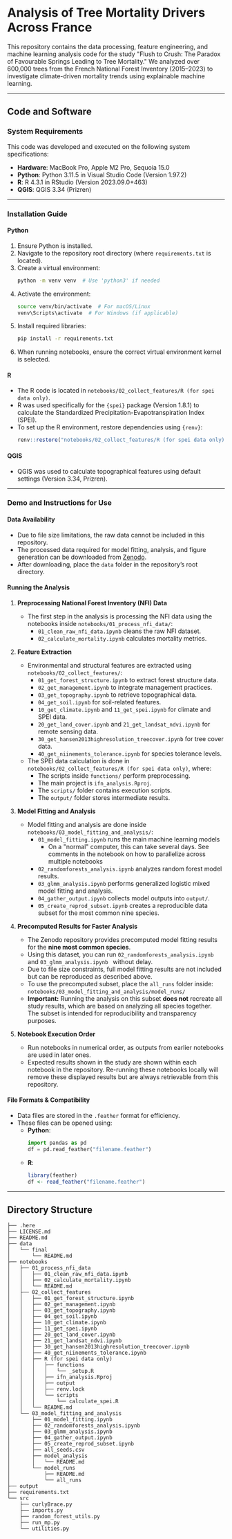 # Analysis of Tree Mortality Drivers Across France

This repository contains the data processing, feature engineering, and machine learning analysis code for the study "Flush to Crush: The Paradox of Favourable Springs Leading to Tree Mortality." We analyzed over 600,000 trees from the French National Forest Inventory (2015–2023) to investigate climate-driven mortality trends using explainable machine learning.

---

## Code and Software
### System Requirements

This code was developed and executed on the following system specifications:

- **Hardware**: MacBook Pro, Apple M2 Pro, Sequoia 15.0
- **Python**: Python 3.11.5 in Visual Studio Code (Version 1.97.2)
- **R**: R 4.3.1 in RStudio (Version 2023.09.0+463)
- **QGIS**: QGIS 3.34 (Prizren)

---

### Installation Guide

#### Python

1. Ensure Python is installed.
2. Navigate to the repository root directory (where `requirements.txt` is located).
3. Create a virtual environment:
   ```bash
   python -m venv venv  # Use 'python3' if needed
   ```
4. Activate the environment:
   ```bash
   source venv/bin/activate  # For macOS/Linux
   venv\Scripts\activate  # For Windows (if applicable)
   ```
5. Install required libraries:
   ```bash
   pip install -r requirements.txt
   ```
6. When running notebooks, ensure the correct virtual environment kernel is selected.

#### R

- The R code is located in `notebooks/02_collect_features/R (for spei data only)`.
- R was used specifically for the `{spei}` package (Version 1.8.1) to calculate the Standardized Precipitation-Evapotranspiration Index (SPEI).
- To set up the R environment, restore dependencies using `{renv}`:
  ```r
  renv::restore("notebooks/02_collect_features/R (for spei data only)/renv.lock")
  ```

#### QGIS

- QGIS was used to calculate topographical features using default settings (Version 3.34, Prizren).

---

### Demo and Instructions for Use

#### Data Availability

- Due to file size limitations, the raw data cannot be included in this repository.
- The processed data required for model fitting, analysis, and figure generation can be downloaded from [Zenodo](https://doi.org/10.5281/zenodo.14923701).
- After downloading, place the `data` folder in the repository’s root directory.

#### Running the Analysis

1. **Preprocessing National Forest Inventory (NFI) Data**
   - The first step in the analysis is processing the NFI data using the notebooks inside `notebooks/01_process_nfi_data/`:
     - `01_clean_raw_nfi_data.ipynb` cleans the raw NFI dataset.
     - `02_calculate_mortality.ipynb` calculates mortality metrics.

2. **Feature Extraction**
   - Environmental and structural features are extracted using `notebooks/02_collect_features/`:
     - `01_get_forest_structure.ipynb` to extract forest structure data.
     - `02_get_management.ipynb` to integrate management practices.
     - `03_get_topography.ipynb` to retrieve topographical data.
     - `04_get_soil.ipynb` for soil-related features.
     - `10_get_climate.ipynb` and `11_get_spei.ipynb` for climate and SPEI data.
     - `20_get_land_cover.ipynb` and `21_get_landsat_ndvi.ipynb` for remote sensing data.
     - `30_get_hansen2013highresolution_treecover.ipynb` for tree cover data.
     - `40_get_niinements_tolerance.ipynb` for species tolerance levels.
   - The SPEI data calculation is done in `notebooks/02_collect_features/R (for spei data only)`, where:
     - The scripts inside `functions/` perform preprocessing.
     - The main project is `ifn_analysis.Rproj`.
     - The `scripts/` folder contains execution scripts.
     - The `output/` folder stores intermediate results.

3. **Model Fitting and Analysis**
   - Model fitting and analysis are done inside `notebooks/03_model_fitting_and_analysis/`:
     - `01_model_fitting.ipynb` runs the main machine learning models
         - On a "normal" computer, this can take several days. See comments in the notebook on how to parallelize across multiple notebooks
     - `02_randomforests_analysis.ipynb` analyzes random forest model results.
     - `03_glmm_analysis.ipynb` performs generalized logistic mixed model fitting and analysis.
     - `04_gather_output.ipynb` collects model outputs into `output/`.
     - `05_create_reprod_subset.ipynb` creates a reproducible data subset for the most common nine species.

4. **Precomputed Results for Faster Analysis**
   - The Zenodo repository provides precomputed model fitting results for the **nine most common species**.
   - Using this dataset, you can run `02_randomforests_analysis.ipynb` and `03_glmm_analysis.ipynb ` without delay.
   - Due to file size constraints, full model fitting results are not included but can be reproduced as described above.
   - To use the precomputed subset, place the `all_runs` folder inside: `notebooks/03_model_fitting_and_analysis/model_runs/`
   - **Important:** Running the analysis on this subset **does not** recreate all study results, which are based on analyzing all species together.  
     The subset is intended for reproducibility and transparency purposes.

5. **Notebook Execution Order**
   - Run notebooks in numerical order, as outputs from earlier notebooks are used in later ones.
   - Expected results shown in the study are shown within each notebook in the repository. Re-running these notebooks locally will remove these displayed results but are always retrievable from this repository.

#### File Formats & Compatibility

- Data files are stored in the `.feather` format for efficiency.
- These files can be opened using:
  - **Python**:
    ```python
    import pandas as pd
    df = pd.read_feather("filename.feather")
    ```
  - **R**:
    ```r
    library(feather)
    df <- read_feather("filename.feather")
    ```

---

## Directory Structure

```
├── .here
├── LICENSE.md
├── README.md
├── data
│   └── final
│       └── README.md
├── notebooks
│   ├── 01_process_nfi_data
│   │   ├── 01_clean_raw_nfi_data.ipynb
│   │   ├── 02_calculate_mortality.ipynb
│   │   └── README.md
│   ├── 02_collect_features
│   │   ├── 01_get_forest_structure.ipynb
│   │   ├── 02_get_management.ipynb
│   │   ├── 03_get_topography.ipynb
│   │   ├── 04_get_soil.ipynb
│   │   ├── 10_get_climate.ipynb
│   │   ├── 11_get_spei.ipynb
│   │   ├── 20_get_land_cover.ipynb
│   │   ├── 21_get_landsat_ndvi.ipynb
│   │   ├── 30_get_hansen2013highresolution_treecover.ipynb
│   │   ├── 40_get_niinements_tolerance.ipynb
│   │   ├── R (for spei data only)
│   │   │   ├── functions
│   │   │   │   └── _setup.R
│   │   │   ├── ifn_analysis.Rproj
│   │   │   ├── output
│   │   │   ├── renv.lock
│   │   │   └── scripts
│   │   │       └── calculate_spei.R
│   │   └── README.md
│   └── 03_model_fitting_and_analysis
│       ├── 01_model_fitting.ipynb
│       ├── 02_randomforests_analysis.ipynb
│       ├── 03_glmm_analysis.ipynb
│       ├── 04_gather_output.ipynb
│       ├── 05_create_reprod_subset.ipynb
│       ├── all_seeds.csv
│       ├── model_analysis
│       │   └── README.md
│       └── model_runs
│           ├── README.md
│           └── all_runs
├── output
├── requirements.txt
└── src
    ├── curlyBrace.py
    ├── imports.py
    ├── random_forest_utils.py
    ├── run_mp.py
    └── utilities.py
```